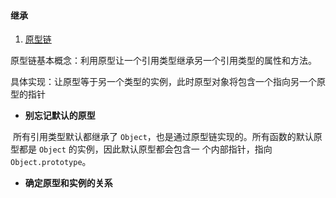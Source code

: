 #### 继承

1. [原型链](https://github.com/YihooZero/javascript-summary/blob/main/objectOriented/03inheritance/01PrototypeChaining.js)

​		原型链基本概念：利用原型让一个引用类型继承另一个引用类型的属性和方法。

​		具体实现：让原型等于另一个类型的实例，此时原型对象将包含一个指向另一个原型的指针

- **别忘记默认的原型**

​		所有引用类型默认都继承了 `Object`，也是通过原型链实现的。所有函数的默认原型都是 `Object` 的实例，因此默认原型都会包含一		个内部指针，指向 `Object.prototype`。

-  **确定原型和实例的关系**

​		